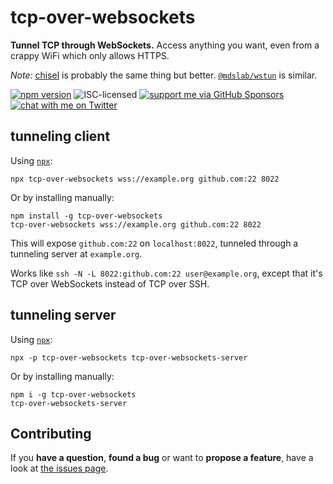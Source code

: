 # tcp-over-websockets

**Tunnel TCP through WebSockets.** Access anything you want, even from a crappy WiFi which only allows HTTPS.

*Note:* [chisel](https://github.com/jpillora/chisel) is probably the same thing but better. [`@mdslab/wstun`](https://github.com/MDSLab/wstun) is similar.

[![npm version](https://img.shields.io/npm/v/tcp-over-websockets.svg)](https://www.npmjs.com/package/tcp-over-websockets)
![ISC-licensed](https://img.shields.io/github/license/derhuerst/tcp-over-websockets.svg)
[![support me via GitHub Sponsors](https://img.shields.io/badge/support%20me-donate-fa7664.svg)](https://github.com/sponsors/derhuerst)
[![chat with me on Twitter](https://img.shields.io/badge/chat%20with%20me-on%20Twitter-1da1f2.svg)](https://twitter.com/derhuerst)


## tunneling client

Using [`npx`](https://www.npmjs.com/package/npx):

```shell
npx tcp-over-websockets wss://example.org github.com:22 8022
```

Or by installing manually:

```shell
npm install -g tcp-over-websockets
tcp-over-websockets wss://example.org github.com:22 8022
```

This will expose `github.com:22` on `localhost:8022`, tunneled through a tunneling server at `example.org`.

Works like `ssh -N -L 8022:github.com:22 user@example.org`, except that it's TCP over WebSockets instead of TCP over SSH.


## tunneling server

Using [`npx`](https://www.npmjs.com/package/npx):

```shell
npx -p tcp-over-websockets tcp-over-websockets-server
```

Or by installing manually:

```shell
npm i -g tcp-over-websockets
tcp-over-websockets-server
```


## Contributing

If you **have a question**, **found a bug** or want to **propose a feature**, have a look at [the issues page](https://github.com/derhuerst/tcp-over-websockets/issues).
